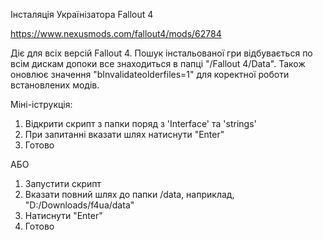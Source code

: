 Інсталяція Українізатора Fallout 4

https://www.nexusmods.com/fallout4/mods/62784

Діє для всіх версій Fallout 4. Пошук інстальованої гри відбувається по всім дискам допоки все знаходиться в папці "/Fallout 4/Data".
Також оновлює значення "bInvalidateolderfiles=1" для коректної роботи встановлених модів.

Міні-іструкція:

1. Відкрити скрипт з папки поряд з 'Interface' та 'strings'
2. При запитанні вказати шлях натиснути "Enter"
3. Готово

АБО

1. Запустити скрипт
2. Вказати повний шлях до папки /data, наприклад, "D:/Downloads/f4ua/data"
3. Натиснути "Enter"
4. Готово
